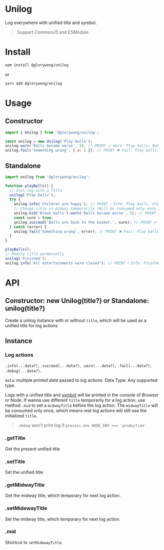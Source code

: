 # Unilog

Log everywhere with unified title and symbol.

> Support *CommonJS* and *ESModule*.

# Install

```sh
npm install @glorywong/unilog
```
or
```sh
yarn add @glorywong/unilog
```

# Usage

## Constructor

```javascript
import { Unilog } from '@glorywong/unilog';

const unilog = new Unilog('Play balls');
unilog.warn('Balls became worse', 3); // PRINT ⚠ Warn: Play balls. Balls become worse - 3
unilog.fail('Something wrong', { a: 1 }); // PRINT ✖ Fail: Play balls. Something wrong - { a: 1 }
```

## Standalone

```javascript
import unilog from '@glorywong/unilog';

function playBalls() {
  // Init log with a Title
  unilog('Play balls');
  try {
    unilog.info('Children are happy'); // PRINT ℹ Info: Play balls. Children are happy
    // Change title in midway temporarily (Will be consumed only once at next log action)
    unilog.mid('Break balls').warn('Balls became worse', 3); // PRINT ⚠ Warn: Break balls. Balls become worse - 3
    const sure = true;
    unilog.succeed('Balls are back to the basket.', sure); // PRINT ✔ Succeed: Play balls. Balls are back to the basket. - true
  } catch (error) {
    unilog.fail('Something wrong', error); // PRINT ✖ Fail: Play balls. Something wrong - Error...
  }
}

playBalls();
// Modify title permenantly
unilog('Finished');
unilog.info('All entertainments were closed'); // PRINT ℹ Info: Finished. All entertainments were closed
```

# API

## Constructor: new Unilog(title?) or Standalone: unilog(title?)
Create a unilog instance with or without `title`, which will be used as a unified title for log actions

## Instance

### Log actions
`.info(...data?)`, `.succeed(...data?)`, `.warn(...data?)`, `.fail(...data?)`, `.debug(...data?)`.

`data`: multiple *printed data* passed to log actions. Data Type: Any supported type.

Logs with a unified title and [symbol](https://github.com/sindresorhus/log-symbols) will be printed in the console of Browser or Node. If wanna use different `title` temporarily for a log action, use method `.mid` to set a `midwayTitle` before the log action. The `midwayTitle` will be consumed only once, which means rest log actions will still use the initialized `title`.

> `.debug` won't print log if `process.env.NODE_ENV === 'production'`.

### .getTitle

Get the present unified title

### .setTitle

Set the unified title

### .getMidwayTitle

Get the midway title, which temporary for next log action.

### .setMidewayTitle

Set the midway title, which temporary for next log action.

### .mid

Shortcut to `setMidewayTitle`.

